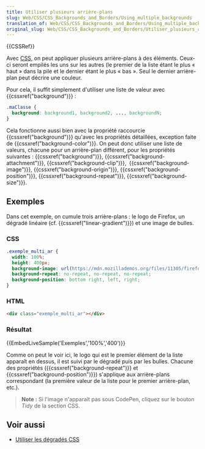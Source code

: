 ```yaml
---
title: Utiliser plusieurs arrière-plans
slug: Web/CSS/CSS_Backgrounds_and_Borders/Using_multiple_backgrounds
translation_of: Web/CSS/CSS_Backgrounds_and_Borders/Using_multiple_backgrounds
original_slug: Web/CSS/CSS_Backgrounds_and_Borders/Utiliser_plusieurs_arrière-plans
---
```

{{CSSRef}}

Avec [CSS](/fr/docs/Web/CSS), on peut appliquer plusieurs arrière-plans à des éléments. Ceux-ci seront empilés les uns sur les autres (le premier de la liste étant le plus « haut » dans la pile et le dernier étant le plus « bas ». Seul le dernier arrière-plan peut décrire une couleur.

Pour cela, il suffit simplement d'utiliser une liste de valeur avec {{cssxref("background")}} :

```css
.maClasse {
  background: background1, background2, ..., backgroundN;
}
```

Cela fonctionne aussi bien avec la propriété raccourcie {{cssxref("background")}} qu'avec les propriétés détaillées, exception faite de {{cssxref("background-color")}}. On peut donc utiliser une liste de valeurs, chacune pour un arrière-plan différent, pour les propriétés suivantes : {{cssxref("background")}}, {{cssxref("background-attachment")}}, {{cssxref("background-clip")}},` `{{cssxref("background-image")}}, {{cssxref("background-origin")}}, {{cssxref("background-position")}}, {{cssxref("background-repeat")}}, {{cssxref("background-size")}}.

## Exemples

Dans cet exemple, on cumule trois arrière-plans : le logo de Firefox, un dégradé linéaire (cf. {{cssxref("linear-gradient")}}) et une image de bulles.

### CSS

```css
.exemple_multi_ar {
  width: 100%;
  height: 400px;
  background-image: url(https://mdn.mozillademos.org/files/11305/firefox.png), url(https://mdn.mozillademos.org/files/11307/bubbles.png), linear-gradient(to right, rgba(30, 75, 115, 1), rgba(255, 255, 255, 0));
  background-repeat: no-repeat, no-repeat, no-repeat;
  background-position: bottom right, left, right;
}
```

### HTML

```html
<div class="exemple_multi_ar"></div>
```

### Résultat

{{EmbedLiveSample('Exemples','100%','400')}}

Comme on peut le voir ici, le logo qui est le premier élément de la liste apparaît en dessus, il est suivi par le dégradé puis par les bulles. Chacune des propriétés ({{cssxref("background-repeat")}} et {{cssxref("background-position")}}) s'applique aux arrière-plans correspondant (la première valeur de la liste pour le premier arrière-plan, etc.).

> **Note :** Si l'image n'apparaît pas sous CodePen, cliquez sur le bouton _Tidy_ de la section CSS.

## Voir aussi

- [Utiliser les dégradés CSS](/fr/docs/Web/CSS/Utilisation_de_dégradés_CSS)

